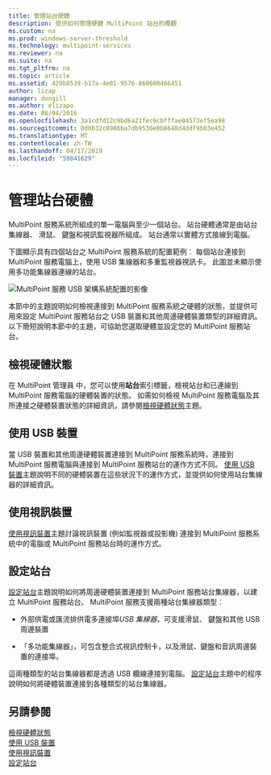 ```yaml
---
title: 管理站台硬體
description: 提供如何管理硬體 MultiPoint 站台的概觀
ms.custom: na
ms.prod: windows-server-threshold
ms.technology: multipoint-services
ms.reviewer: na
ms.suite: na
ms.tgt_pltfrm: na
ms.topic: article
ms.assetid: 429b8539-b17a-4e01-9576-860600466451
author: lizap
manager: dongill
ms.author: elizapo
ms.date: 08/04/2016
ms.openlocfilehash: 3a1cdfd12c9bd6a21fec9cbfffae04573ef5ea98
ms.sourcegitcommit: 0d0b32c8986ba7db9536e0b8648d4ddf9b03e452
ms.translationtype: MT
ms.contentlocale: zh-TW
ms.lasthandoff: 04/17/2019
ms.locfileid: "59841629"
---
```

# <a name="manage-station-hardware"></a>管理站台硬體
MultiPoint 服務系統所組成的單一電腦與至少一個站台。 站台硬體通常是由站台集線器、 滑鼠、 鍵盤和視訊監視器所組成。 站台通常以實體方式接線到電腦。  
  
下圖顯示具有四個站台之 MultiPoint 服務系統的配置範例︰ 每個站台連接到 MultiPoint 服務電腦上，使用 USB 集線器和多重監視器視訊卡。 此圖並未顯示使用多功能集線器連線的站台。  
   
![MultiPoint 服務 USB 架構系統配置的影像](./media/WMSMultiPointServerUSBSystemLayout.gif)  
  
本節中的主題說明如何檢視連接到 MultiPoint 服務系統之硬體的狀態，並提供可用來設定 MultiPoint 服務站台之 USB 裝置和其他周邊硬體裝置類型的詳細資訊。 以下簡短說明本節中的主題，可協助您選取硬體並設定您的 MultiPoint 服務站台。  
  
## <a name="view-hardware-status"></a>檢視硬體狀態  
在 MultiPoint 管理員 中，您可以使用**站台**索引標籤，檢視站台和已連線到 MultiPoint 服務電腦的硬體裝置的狀態。 如需如何檢視 MultiPoint 服務電腦及其所連接之硬體裝置狀態的詳細資訊，請參閱[檢視硬體狀態](View-Hardware-Status.md)主題。  
  
## <a name="work-with-usb-devices"></a>使用 USB 裝置  
當 USB 裝置和其他周邊硬體裝置連接到 MultiPoint 服務系統時，連接到 MultiPoint 服務電腦與連接到 MultiPoint 服務站台的運作方式不同。 [使用 USB 裝置](Work-with-USB-Devices.md)主題說明不同的硬體裝置在這些狀況下的運作方式，並提供如何使用站台集線器的詳細資訊。  
  
## <a name="work-with-video-devices"></a>使用視訊裝置  
[使用視訊裝置](Work-with-Video-Devices.md)主題討論視訊裝置 (例如監視器或投影機) 連接到 MultiPoint 服務系統中的電腦或 MultiPoint 服務站台時的運作方式。  
  
## <a name="set-up-a-station"></a>設定站台  
[設定站台](Set-Up-a-Station.md)主題說明如何將周邊硬體裝置連接到 MultiPoint 服務站台集線器，以建立 MultiPoint 服務站台。 MultiPoint 服務支援兩種站台集線器類型︰  
  
-   外部供電或匯流排供電多連接埠*USB 集線器*，可支援滑鼠、 鍵盤和其他 USB 周邊裝置  
  
-   「多功能集線器」，可包含整合式視訊控制卡，以及滑鼠、鍵盤和音訊周邊裝置的連接埠。  
  
這兩種類型的站台集線器都是透過 USB 纜線連接到電腦。 [設定站台](Set-Up-a-Station.md)主題中的程序說明如何將硬體裝置連接到各種類型的站台集線器。  
  
## <a name="see-also"></a>另請參閱  
[檢視硬體狀態](View-Hardware-Status.md)  
[使用 USB 裝置](Work-with-USB-Devices.md)  
[使用視訊裝置](Work-with-Video-Devices.md)  
[設定站台](Set-Up-a-Station.md)